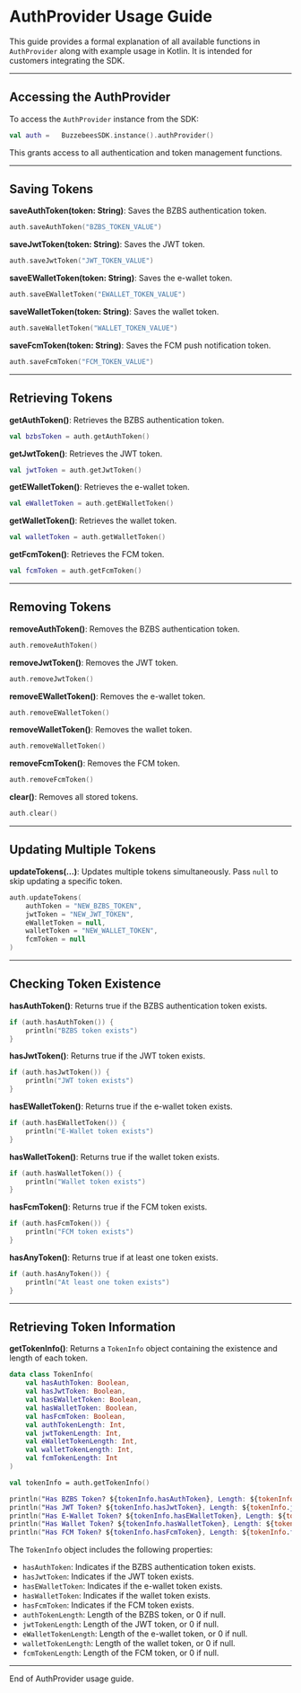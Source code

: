 # AuthProvider Usage Guide

This guide provides a formal explanation of all available functions in `AuthProvider` along with example usage in Kotlin. It is intended for customers integrating the SDK.

---

## Accessing the AuthProvider

To access the `AuthProvider` instance from the SDK:

```kotlin
val auth =   BuzzebeesSDK.instance().authProvider()
```

This grants access to all authentication and token management functions.

---

## Saving Tokens

**saveAuthToken(token: String)**: Saves the BZBS authentication token.

```kotlin
auth.saveAuthToken("BZBS_TOKEN_VALUE")
```

**saveJwtToken(token: String)**: Saves the JWT token.

```kotlin
auth.saveJwtToken("JWT_TOKEN_VALUE")
```

**saveEWalletToken(token: String)**: Saves the e-wallet token.

```kotlin
auth.saveEWalletToken("EWALLET_TOKEN_VALUE")
```

**saveWalletToken(token: String)**: Saves the wallet token.

```kotlin
auth.saveWalletToken("WALLET_TOKEN_VALUE")
```

**saveFcmToken(token: String)**: Saves the FCM push notification token.

```kotlin
auth.saveFcmToken("FCM_TOKEN_VALUE")
```

---

## Retrieving Tokens

**getAuthToken()**: Retrieves the BZBS authentication token.

```kotlin
val bzbsToken = auth.getAuthToken()
```

**getJwtToken()**: Retrieves the JWT token.

```kotlin
val jwtToken = auth.getJwtToken()
```

**getEWalletToken()**: Retrieves the e-wallet token.

```kotlin
val eWalletToken = auth.getEWalletToken()
```

**getWalletToken()**: Retrieves the wallet token.

```kotlin
val walletToken = auth.getWalletToken()
```

**getFcmToken()**: Retrieves the FCM token.

```kotlin
val fcmToken = auth.getFcmToken()
```

---

## Removing Tokens

**removeAuthToken()**: Removes the BZBS authentication token.

```kotlin
auth.removeAuthToken()
```

**removeJwtToken()**: Removes the JWT token.

```kotlin
auth.removeJwtToken()
```

**removeEWalletToken()**: Removes the e-wallet token.

```kotlin
auth.removeEWalletToken()
```

**removeWalletToken()**: Removes the wallet token.

```kotlin
auth.removeWalletToken()
```

**removeFcmToken()**: Removes the FCM token.

```kotlin
auth.removeFcmToken()
```

**clear()**: Removes all stored tokens.

```kotlin
auth.clear()
```

---

## Updating Multiple Tokens

**updateTokens(...)**: Updates multiple tokens simultaneously. Pass `null` to skip updating a specific token.

```kotlin
auth.updateTokens(
    authToken = "NEW_BZBS_TOKEN",
    jwtToken = "NEW_JWT_TOKEN",
    eWalletToken = null,
    walletToken = "NEW_WALLET_TOKEN",
    fcmToken = null
)
```

---

## Checking Token Existence

**hasAuthToken()**: Returns true if the BZBS authentication token exists.

```kotlin
if (auth.hasAuthToken()) {
    println("BZBS token exists")
}
```

**hasJwtToken()**: Returns true if the JWT token exists.

```kotlin
if (auth.hasJwtToken()) {
    println("JWT token exists")
}
```

**hasEWalletToken()**: Returns true if the e-wallet token exists.

```kotlin
if (auth.hasEWalletToken()) {
    println("E-Wallet token exists")
}
```

**hasWalletToken()**: Returns true if the wallet token exists.

```kotlin
if (auth.hasWalletToken()) {
    println("Wallet token exists")
}
```

**hasFcmToken()**: Returns true if the FCM token exists.

```kotlin
if (auth.hasFcmToken()) {
    println("FCM token exists")
}
```

**hasAnyToken()**: Returns true if at least one token exists.

```kotlin
if (auth.hasAnyToken()) {
    println("At least one token exists")
}
```

---

## Retrieving Token Information

**getTokenInfo()**: Returns a `TokenInfo` object containing the existence and length of each token.

```kotlin
data class TokenInfo(
    val hasAuthToken: Boolean,
    val hasJwtToken: Boolean,
    val hasEWalletToken: Boolean,
    val hasWalletToken: Boolean,
    val hasFcmToken: Boolean,
    val authTokenLength: Int,
    val jwtTokenLength: Int,
    val eWalletTokenLength: Int,
    val walletTokenLength: Int,
    val fcmTokenLength: Int
)

val tokenInfo = auth.getTokenInfo()

println("Has BZBS Token? ${tokenInfo.hasAuthToken}, Length: ${tokenInfo.authTokenLength}")
println("Has JWT Token? ${tokenInfo.hasJwtToken}, Length: ${tokenInfo.jwtTokenLength}")
println("Has E-Wallet Token? ${tokenInfo.hasEWalletToken}, Length: ${tokenInfo.eWalletTokenLength}")
println("Has Wallet Token? ${tokenInfo.hasWalletToken}, Length: ${tokenInfo.walletTokenLength}")
println("Has FCM Token? ${tokenInfo.hasFcmToken}, Length: ${tokenInfo.fcmTokenLength}")
```

The `TokenInfo` object includes the following properties:

* `hasAuthToken`: Indicates if the BZBS authentication token exists.
* `hasJwtToken`: Indicates if the JWT token exists.
* `hasEWalletToken`: Indicates if the e-wallet token exists.
* `hasWalletToken`: Indicates if the wallet token exists.
* `hasFcmToken`: Indicates if the FCM token exists.
* `authTokenLength`: Length of the BZBS token, or 0 if null.
* `jwtTokenLength`: Length of the JWT token, or 0 if null.
* `eWalletTokenLength`: Length of the e-wallet token, or 0 if null.
* `walletTokenLength`: Length of the wallet token, or 0 if null.
* `fcmTokenLength`: Length of the FCM token, or 0 if null.

---

End of AuthProvider usage guide.
